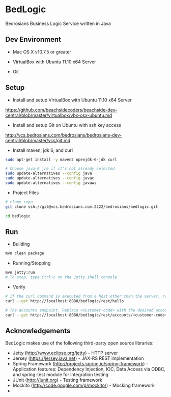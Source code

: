 BedLogic
=============

Bedrosians Business Logic Service written in Java


## Dev Environment

* Mac OS X v10.7.5 or greater

* VirtualBox with Ubuntu 11.10 x64 Server

* Git


## Setup

* Install and setup VirtualBox with Ubuntu 11.10 x64 Server

https://github.com/beachsidecoders/beachside-dev-central/blob/master/virtualbox/vbx-osx-ubuntu.md

* Install and setup Git on Ubuntu with ssh key access 

http://vcs.bedrosians.com/bedrosians/bedrosians-dev-central/blob/master/vcs/git.md

* Install maven, jdk 6, and curl

```sh
sudo apt-get install -y maven2 openjdk-6-jdk curl

# Choose java-6 jre if it's not already selected
sudo update-alternatives --config java
sudo update-alternatives --config javac
sudo update-alternatives --config javaws
```

* Project Files

```sh
# clone repo
git clone ssh://git@vcs.bedrosians.com:2222/bedrosians/bedlogic.git

cd bedlogic
```

## Run
* Building

```sh
mvn clean package
```

* Running/Stopping

```sh
mvn jetty:run
# To stop, type Ctrl+c on the Jetty shell console
```

* Verify

```sh
# If the curl command is executed from a host other than the server, replace localhost by the dns name or ip of the server.
curl --get http://localhost:8080/bedlogic/rest/hello

# The accounts endpoint. Replace <customer-code> with the desired account. ie 411703
curl --get http://localhost:8080/bedlogic/rest/accounts/<customer-code>
```


## Acknowledgements
BedLogic makes use of the following third-party open source libraries:

* Jetty (http://www.eclipse.org/jetty) - HTTP server
* Jersey (https://jersey.java.net) - JAX-RS REST implementation
* Spring Framework (http://projects.spring.io/spring-framework) - Application features: Dependency Injection, IOC, Data Access via ODBC, and spring-test module for integration testing
* JUnit (http://junit.org) - Testing framework
* Mockito (http://code.google.com/p/mockito/) - Mocking framework
* 